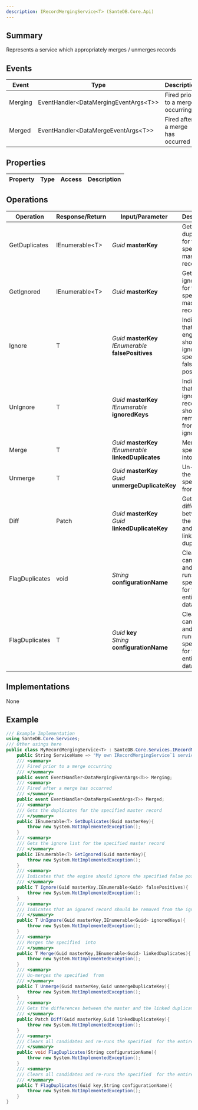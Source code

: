 ```yaml
---
description: IRecordMergingService<T> (SanteDB.Core.Api)
---
```


## Summary
Represents a service which appropriately merges / unmerges records

## Events

|Event|Type|Description|
|-|-|-|
|Merging|EventHandler&lt;DataMergingEventArgs&lt;T>>|Fired prior to a merge occurring|
|Merged|EventHandler&lt;DataMergeEventArgs&lt;T>>|Fired after a merge has occurred|

## Properties

|Property|Type|Access|Description|
|-|-|-|-|

## Operations

|Operation|Response/Return|Input/Parameter|Description|
|-|-|-|-|
|GetDuplicates|IEnumerable&lt;T>|*Guid* **masterKey**|Gets the duplicates for the specified master record|
|GetIgnored|IEnumerable&lt;T>|*Guid* **masterKey**|Gets the ignore list for the specified master record|
|Ignore|T|*Guid* **masterKey**<br/>*IEnumerable<Guid>* **falsePositives**|Indicates that the engine should ignore the specified false positives|
|UnIgnore|T|*Guid* **masterKey**<br/>*IEnumerable<Guid>* **ignoredKeys**|Indicates that an ignored record should be removed from the ignore list|
|Merge|T|*Guid* **masterKey**<br/>*IEnumerable<Guid>* **linkedDuplicates**|Merges the specified  into|
|Unmerge|T|*Guid* **masterKey**<br/>*Guid* **unmergeDuplicateKey**|Un-merges the specified  from|
|Diff|Patch|*Guid* **masterKey**<br/>*Guid* **linkedDuplicateKey**|Gets the differences between the master and the linked duplicate|
|FlagDuplicates|void|*String* **configurationName**|Clears all candidates and re-runs the specified  for the entire database|
|FlagDuplicates|T|*Guid* **key**<br/>*String* **configurationName**|Clears all candidates and re-runs the specified  for the entire database|

## Implementations

None

## Example
```csharp
/// Example Implementation
using SanteDB.Core.Services;
/// Other usings here
public class MyRecordMergingService<T> : SanteDB.Core.Services.IRecordMergingService<T> { 
	public String ServiceName => "My own IRecordMergingService`1 service";
	/// <summary>
	/// Fired prior to a merge occurring
	/// </summary>
	public event EventHandler<DataMergingEventArgs<T>> Merging;
	/// <summary>
	/// Fired after a merge has occurred
	/// </summary>
	public event EventHandler<DataMergeEventArgs<T>> Merged;
	/// <summary>
	/// Gets the duplicates for the specified master record
	/// </summary>
	public IEnumerable<T> GetDuplicates(Guid masterKey){
		throw new System.NotImplementedException();
	}
	/// <summary>
	/// Gets the ignore list for the specified master record
	/// </summary>
	public IEnumerable<T> GetIgnored(Guid masterKey){
		throw new System.NotImplementedException();
	}
	/// <summary>
	/// Indicates that the engine should ignore the specified false positives
	/// </summary>
	public T Ignore(Guid masterKey,IEnumerable<Guid> falsePositives){
		throw new System.NotImplementedException();
	}
	/// <summary>
	/// Indicates that an ignored record should be removed from the ignore list
	/// </summary>
	public T UnIgnore(Guid masterKey,IEnumerable<Guid> ignoredKeys){
		throw new System.NotImplementedException();
	}
	/// <summary>
	/// Merges the specified  into
	/// </summary>
	public T Merge(Guid masterKey,IEnumerable<Guid> linkedDuplicates){
		throw new System.NotImplementedException();
	}
	/// <summary>
	/// Un-merges the specified  from
	/// </summary>
	public T Unmerge(Guid masterKey,Guid unmergeDuplicateKey){
		throw new System.NotImplementedException();
	}
	/// <summary>
	/// Gets the differences between the master and the linked duplicate
	/// </summary>
	public Patch Diff(Guid masterKey,Guid linkedDuplicateKey){
		throw new System.NotImplementedException();
	}
	/// <summary>
	/// Clears all candidates and re-runs the specified  for the entire database
	/// </summary>
	public void FlagDuplicates(String configurationName){
		throw new System.NotImplementedException();
	}
	/// <summary>
	/// Clears all candidates and re-runs the specified  for the entire database
	/// </summary>
	public T FlagDuplicates(Guid key,String configurationName){
		throw new System.NotImplementedException();
	}
}
```
